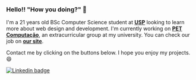 ### Hello!! "How you doing?" 👋

I'm a 21 years old BSc Computer Science student at <b>[USP](https://www5.usp.br/)</b> looking to learn more about web design and development. I'm currently working on <b>[PET Computação](https://github.com/pet-comp)</b>, an extracurricular group at my university. You can check our job on <b>[our site](https://pet.icmc.usp.br/)</b>.

Contact me by clicking on the buttons below. I hope you enjoy my projects. :smile:

[![Linkedin badge](https://img.shields.io/badge/-Henrique%20dos%20Santos-blue?logo=Linkedin&logoColor=white&link=https://www.linkedin.com/in/henriquesqs/)](https://www.linkedin.com/in/henriquesqs/)
